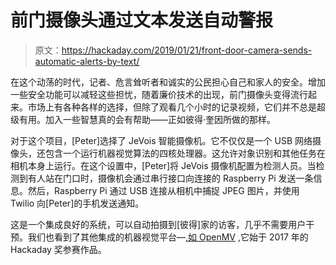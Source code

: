 # 前门摄像头通过文本发送自动警报

> 原文：<https://hackaday.com/2019/01/21/front-door-camera-sends-automatic-alerts-by-text/>

在这个动荡的时代，记者、危言耸听者和诚实的公民担心自己和家人的安全。增加一些安全功能可以减轻这些担忧，随着廉价技术的出现，前门摄像头变得流行起来。市场上有各种各样的选择，但除了观看几个小时的记录视频，它们并不总是超级有用。加入一些智慧真的会有帮助——正如彼得·奎因所做的那样。

对于这个项目，[Peter]选择了 JeVois 智能摄像机。它不仅仅是一个 USB 网络摄像头，还包含一个运行机器视觉算法的四核处理器。这允许对象识别和其他任务在相机本身上运行。在这个设置中，[Peter]将 JeVois 摄像机配置为检测人员。当检测到有人站在门口时，摄像机会通过串行接口向连接的 Raspberry Pi 发送一条信息。然后，Raspberry Pi 通过 USB 连接从相机中捕捉 JPEG 图片，并使用 Twilio 向[Peter]的手机发送通知。

这是一个集成良好的系统，可以自动拍摄到[彼得]家的访客，几乎不需要用户干预。我们也看到了其他集成的机器视觉平台—[,如 OpenMV](https://hackaday.com/2018/09/23/the-tiniest-computer-vision-platform-just-got-better/) ,它始于 2017 年的 Hackaday 奖参赛作品。